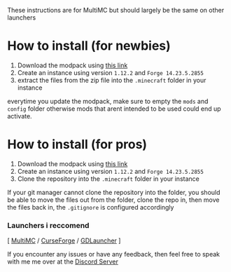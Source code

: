These instructions are for MultiMC but should largely be the same on other launchers
# How to install (for newbies)
1. Download the modpack using [this link](https://github.com/Nekulian/Neku-MC-12.2/archive/refs/heads/main.zip)
2. Create an instance using version ``1.12.2`` and ``Forge 14.23.5.2855``
3. extract the files from the zip file into the ``.minecraft`` folder in your instance

everytime you update the modpack, make sure to empty the ``mods`` and ``config`` folder otherwise mods that arent intended to be used could end up activate.

# How to install (for pros)
1. Download the modpack using [this link](https://github.com/Nekulian/Neku-MC-12.2/archive/refs/heads/main.zip)
2. Create an instance using version ``1.12.2`` and ``Forge 14.23.5.2855``
3. Clone the repository into the ``.minecraft`` folder in your instance 

If your git manager cannot clone the repository into the folder, you should be able to move the files out from the folder, clone the repo in, then move the files back in, the ``.gitignore`` is configured accordingly

### Launchers i reccomend
[ [MultiMC](https://multimc.org/#Download) / [CurseForge](https://download.curseforge.com/) / [GDLauncher](https://gdevs.io/#downloadContainer) ]

If you encounter any issues or have any feedback, then feel free to speak with me me over at the [Discord Server](discord.gg/cctdze2fkz)
